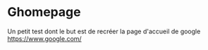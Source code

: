 # Ghomepage
Un petit test dont le but est de recréer la page d'accueil de google https://www.google.com/
